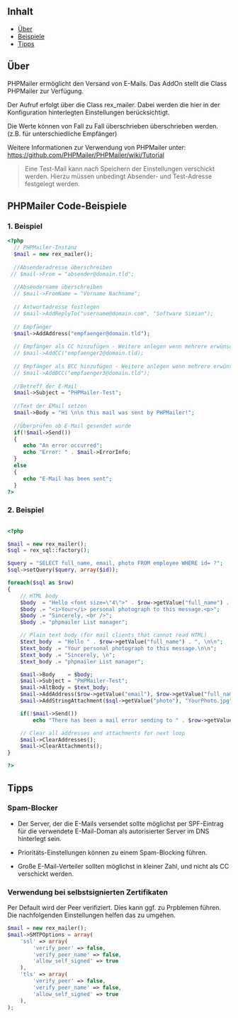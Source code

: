 ## Inhalt
- [Über](#ueber)
- [Beispiele](#beispiele)
- [Tipps](#tipps)

<a name="ueber"></a>

## Über
PHPMailer ermöglicht den Versand von E-Mails. Das AddOn stellt die Class PHPMailer zur Verfügung. 

Der Aufruf erfolgt über die Class rex_mailer. Dabei werden die hier in der Konfiguration hinterlegten Einstellungen berücksichtigt. 

Die Werte können von Fall zu Fall überschrieben überschrieben werden. (z.B. für unterschiedliche Empfänger)

Weitere Informationen zur Verwendung von PHPMailer unter:  https://github.com/PHPMailer/PHPMailer/wiki/Tutorial

> Eine Test-Mail kann nach Speichern der Einstellungen verschickt werden. Hierzu müssen unbedingt Absender- und Test-Adresse festgelegt werden. 

<a name="beispiele"></a>
## PHPMailer Code-Beispiele


### 1. Beispiel

```php 
<?php 
  // PHPMailer-Instanz 
  $mail = new rex_mailer();
 
  //Absenderadresse überschreiben
 // $mail->From = "absender@domain.tld";
  
  //Absendername überschreiben
  // $mail->FromName = "Vorname Nachname";
  
  // Antwortadresse festlegen 
  // $mail->AddReplyTo("username@domain.com", "Software Simian");
  
  // Empfänger 
  $mail->AddAddress("empfaenger@domain.tld");
  
  // Empfänger als CC hinzufügen - Weitere anlegen wenn mehrere erwünscht
  // $mail->AddCC("empfaenger2@domain.tld);
  
  // Empfänger als BCC hinzufügen - Weitere anlegen wenn mehrere erwünscht
  // $mail->AddBCC("empfaenger3@domain.tld");
 
  //Betreff der E-Mail 
  $mail->Subject = "PHPMailer-Test";
 
  //Text der EMail setzen
  $mail->Body = "Hi \n\n this mail was sent by PHPMailer!";
  
  //Überprüfen ob E-Mail gesendet wurde
  if(!$mail->Send())
  {
     echo "An error occurred";
     echo "Error: " . $mail->ErrorInfo;
  }
  else
  {
     echo "E-Mail has been sent";
  }
?>
```


### 2. Beispiel


```php

<?php

$mail = new rex_mailer();
$sql = rex_sql::factory();

$query = "SELECT full_name, email, photo FROM employee WHERE id= ?";
$sql->setQuery($query, array($id));

foreach($sql as $row)
{
    // HTML body
    $body  = "Hello <font size=\"4\">" . $row->getValue("full_name") . "</font>, <p>";
    $body .= "<i>Your</i> personal photograph to this message.<p>";
    $body .= "Sincerely, <br />";
    $body .= "phpmailer List manager";

    // Plain text body (for mail clients that cannot read HTML)
    $text_body  = "Hello " . $row->getValue("full_name") . ", \n\n";
    $text_body .= "Your personal photograph to this message.\n\n";
    $text_body .= "Sincerely, \n";
    $text_body .= "phpmailer List manager";

    $mail->Body    = $body;
    $mail->Subject = "PHPMailer-Test";
    $mail->AltBody = $text_body;
    $mail->AddAddress($row->getValue("email"), $row->getValue("full_name"));
    $mail->AddStringAttachment($sql->getValue("photo"), "YourPhoto.jpg");

    if(!$mail->Send())
        echo "There has been a mail error sending to " . $row->getValue("email") . "<br>";

    // Clear all addresses and attachments for next loop
    $mail->ClearAddresses();
    $mail->ClearAttachments();
}

?>
```

<a name="tipps"></a>

## Tipps

### Spam-Blocker

- Der Server, der die E-Mails versendet sollte möglichst per SPF-Eintrag für die verwendete E-Mail-Doman als autorisierter Server im DNS hinterlegt sein. 

- Prioritäts-Einstellungen können zu einem Spam-Blocking führen. 

- Große E-Mail-Verteiler sollten möglichst in kleiner Zahl, und nicht als CC verschickt werden. 


### Verwendung bei selbstsignierten Zertifikaten

Per Default wird der Peer verifiziert. Dies kann ggf. zu Prpblemen führen. Die nachfolgenden Einstellungen helfen das zu umgehen.  

```php
$mail = new rex_mailer();
$mail->SMTPOptions = array(
    'ssl' => array(
        'verify_peer' => false,
        'verify_peer_name' => false,
        'allow_self_signed' => true
    ),
    'tls' => array(
        'verify_peer' => false,
        'verify_peer_name' => false,
        'allow_self_signed' => true
    ),
);
```
